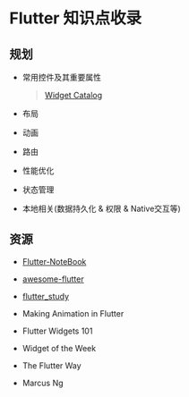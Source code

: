 # Flutter 知识点收录

## 规划

- 常用控件及其重要属性

  > [Widget Catalog](https://flutter.dev/docs/development/ui/widgets/material)

- 布局

- 动画

- 路由

- 性能优化

- 状态管理

- 本地相关(数据持久化 & 权限 & Native交互等)



## 资源

- [Flutter-NoteBook](https://github.com/OpenFlutter/Flutter-Notebook)

- [awesome-flutter](https://github.com/Solido/awesome-flutter)

- [flutter_study](https://github.com/zhujian1989/flutter_study)
- Making Animation in Flutter
- Flutter Widgets 101
- Widget of the Week
- The Flutter Way
- Marcus Ng